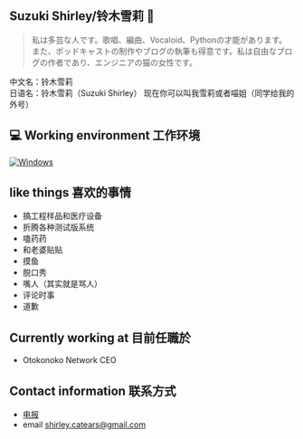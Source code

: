 ## Suzuki Shirley/铃木雪莉 👋
> 私は多芸な人です。歌唱、編曲、Vocaloid、Pythonの才能があります。また、ポッドキャストの制作やブログの執筆も得意です。私は自由なブログの作者であり、エンジニアの猫の女性です。

中文名：铃木雪莉  
日语名：铃木雪莉（Suzuki Shirley）
现在你可以叫我雪莉或者喵姐（同学给我的外号）
## 💻 Working environment 工作环境
[![Windows](https://img.shields.io/badge/-Windows_11_Insider_Preview-0078D6?style=flat-square&logo=windows11&logoColor=white)](https://www.microsoft.com/windows/windows-11)
## like things 喜欢的事情
- 搞工程样品和医疗设备
- 折腾各种测试版系统
- 嗑药药
- 和老婆贴贴
- 摸鱼
- 脱口秀
- 嘴人（其实就是骂人）
- 评论时事
- 道歉
## Currently working at 目前任職於
- Otokonoko Network CEO
## Contact information 联系方式
- [电报](https://t.me/ShirleyQaQ23)
- email shirley.catears@gmail.com
